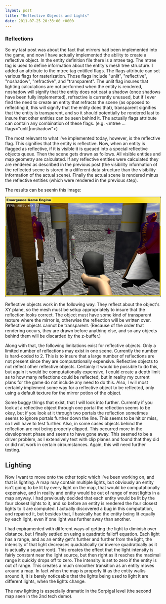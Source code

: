 ```yaml
---
layout: post
title: "Reflective Objects and Lights"
date: 2011-07-25 20:33:00 +0000
---
```

<h3>Reflections</h3>
So my last post was about the fact that mirrors had been implemented into the game, and now I have actually implemented the ability to create a reflective object. In the entity definition file there is a mtree tag. The mtree tag is used to define information about the entity's mesh tree structure. I added an attribute to the mtree tag entitled flags. The flags attribute can set various flags for rasterization. Those flags include "unlit", "reflective", "noshadow", "refractive", and "transparent". The unlit flag insures that lighting calculations are not performed when the entity is rendered, noshadow will signify that the entity does not cast a shadow (once shadows have been fully implemented), refractive is currently unusued, but if I ever find the need to create an entity that refracts the scene (as opposed to reflecting it, this will signify that the entity does that), transparent signifies that the entity is transparent, and so it should potentially be rendered last to insure that other entities can be seen behind it. The actually flags attribute can contain any combination of these flags. (e.g. &lt;mtree ... flags="unlit|noshadow"&gt;)

The most relevant to what I've implemented today, however, is the reflective flag. This signifies that the entity is reflective. Now, when an entity is flagged as reflective, if it is visible it is queued into a special reflective objects queue. Then the scene gets drawn as follows. All visible entities and map geometry are calculated. If any reflective entities were calculated they are rendered as described in the previous post (the visibility information of the reflected scene is stored in a different data structure than the visibility information of the actual scene). Finally the actual scene is rendered minus the reflective entities (which were rendered in the previous step).

The results can be seenin this image:

![Image](/assets/m/i/mirrors2.JPG)

Reflective objects work in the following way. They reflect about the object's XY plane, so the mesh must be setup appropriately to insure that the reflection looks correct. The object must have some kind of transparent texture where the mirror is, otherwise the reflection will be written over. Reflective objects cannot be transparent. (Because of the order that rendering occurs, they are drawn before anything else, and so any objects behind them will be discarded by the z-buffer.)

Along with that, the following limitations exist for reflective objects. Only a limited number of reflections may exist in one scene. Currently the number is hard-coded to 2. This is to insure that a large number of reflections are not present since they are computationally expensive. Reflective objects to not reflect other reflective objects. Certainly it would be possible to do this, but again it would be computationally expensive, I could create a depth limit as to how many reflections could be reflected, but in reality my current plans for the game do not include any need to do this. Also, I will most certainly implement some way for a reflective object to be reflected, only using a default texture for the mirror potion of the object.

Some buggy things that exist, that I will look into further. Currently if you look at a reflective object through one portal the reflection seems to be okay, but if you look at it through two portals the reflection sometimes seems to ignore portals further down the line. This seems to be hit or miss, so I will have to test further. Also, in some cases objects behind the reflection are not being properly clipped. This occurred more in the development phase and seems to have gone away. This seemed to be a driver problem, as I extensively test with clip planes and found that they did or did not work in certain circumstances. Again, this will need further testing.
<h2>Lighting</h2>
Now I want to move onto the other topic which I've been working on, and that is lighting. A map may contain multiple lights, but obviously an entity isn't going to be lit by every light on the map, that would be computationally expensive, and in reality and entity would be out of range of most lights in a map anyway. I had previously decided that each entity would be lit by the four closest lights to it, and so before an entity is rendered the four closest lights to it are computed. I actually discovered a bug in this computation, and repaired it, but besides that, I basically had the entity being lit equally by each light, even if one light was further away than another.

I had expiramented with different ways of getting the light to diminish over distance, but I finally settled on using a quadratic falloff equation. Each light has a range, and as an entity get's further and further from the light, the intensity of that light decreases quadratically (or inverse quadratically as it is actually a square root). This creates the effect that the light intensity is fairly constant near the light source, but then right as it reaches the maximal range it quickly drops off to zero. The intensity is set to zero if the entity is out of range. This creates a much smoother transition as an entity moves around a map. In fact when the map is properly lit as the entity walks around it, it is barely noticeable that the lights being used to light it are different lights, when the lights change.

The new lighting is especially dramatic in the Sorpigal level (the second map seen in the 2nd tech demo).
